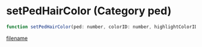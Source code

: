 # setPedHairColor (Category ped)

```js
function setPedHairColor(ped: number, colorID: number, highlightColorID: number): void
```

[filename](setPedHairColor_m.md ':include')